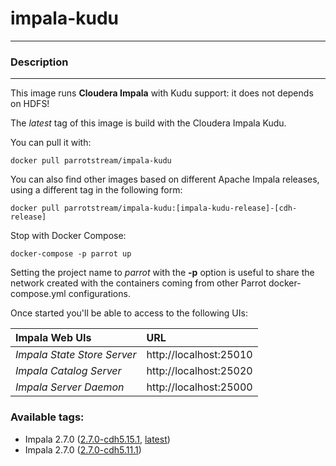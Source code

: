 # **impala-kudu**
___

### Description
___

This image runs **Cloudera Impala** with Kudu support: it does not depends on HDFS!

The *latest* tag of this image is build with the Cloudera Impala Kudu.

You can pull it with:

    docker pull parrotstream/impala-kudu


You can also find other images based on different Apache Impala releases, using a different tag in the following form:

    docker pull parrotstream/impala-kudu:[impala-kudu-release]-[cdh-release]


Stop with Docker Compose:

    docker-compose -p parrot up

Setting the project name to *parrot* with the **-p** option is useful to share the network created with the containers coming from other Parrot docker-compose.yml configurations.


Once started you'll be able to access to the following UIs:

| **Impala Web UIs**           |**URL**                   |
|:----------------------------|:--------------------------|
| *Impala State Store Server* | http://localhost:25010    |
| *Impala Catalog Server*     | http://localhost:25020    |
| *Impala Server Daemon*      | http://localhost:25000    |

### Available tags:

- Impala 2.7.0 ([2.7.0-cdh5.15.1](https://github.com/parrot-stream/docker-impala-kudu/blob/2.7.0-cdh5.15.1/Dockerfile), [latest](https://github.com/parrot-stream/docker-impala-kudu/blob/latest/Dockerfile))
- Impala 2.7.0 ([2.7.0-cdh5.11.1](https://github.com/parrot-stream/docker-impala-kudu/blob/2.7.0-cdh5.11.1/Dockerfile))
